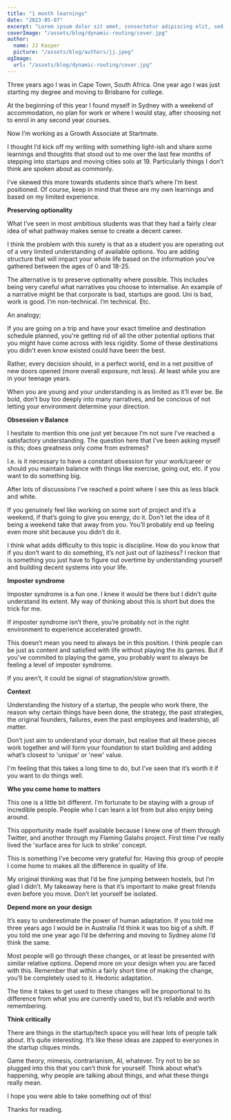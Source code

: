 ```yaml
---
title: "1 month learnings"
date: "2023-05-07"
excerpt: "Lorem ipsum dolor sit amet, consectetur adipiscing elit, sed do eiusmod tempor incididunt ut labore et dolore magna aliqua. Praesent elementum facilisis leo vel fringilla est ullamcorper eget. At imperdiet dui accumsan sit amet nulla facilities morbi tempus."
coverImage: "/assets/blog/dynamic-routing/cover.jpg"
author:
  name: JJ Kasper
  picture: "/assets/blog/authors/jj.jpeg"
ogImage:
  url: "/assets/blog/dynamic-routing/cover.jpg"
---
```


Three years ago I was in Cape Town, South Africa. One year ago I was just starting my degree and moving to Brisbane for college.

At the beginning of this year I found myself in Sydney with a weekend of accommodation, no plan for work or where I would stay, after choosing not to enrol in any second year courses.

Now I’m working as a Growth Associate at Startmate.

I thought I’d kick off my writing with something light-ish and share some learnings and thoughts that stood out to me over the last few months of stepping into startups and moving cities solo at 19. Particularly things I don’t think are spoken about as commonly.

I’ve skewed this more towards students since that’s where I’m best positioned. Of course, keep in mind that these are my own learnings and based on my limited experience.

**Preserving optionality**

What I’ve seen in most ambitious students was that they had a fairly clear idea of what pathway makes sense to create a decent career.

I think the problem with this surety is that as a student you are operating out of a very limited understanding of available options. You are adding structure that will impact your whole life based on the information you’ve gathered between the ages of 0 and 18-25.

The alternative is to preserve optionality where possible. This includes being very careful what narratives you choose to internalise. An example of a narrative might be that corporate is bad, startups are good. Uni is bad, work is good. I’m non-technical. I’m technical. Etc.

An analogy;

If you are going on a trip and have your exact timeline and destination schedule planned, you're getting rid of all the other potential options that you might have come across with less rigidity. Some of these destinations you didn't even know existed could have been the best.

Rather, every decision should, in a perfect world, end in a net positive of new doors opened (more overall exposure, not less). At least while you are in your teenage years.

When you are young and your understanding is as limited as it’ll ever be. Be bold, don’t buy too deeply into many narratives, and be concious of not letting your environment determine your direction.

**Obsession v Balance**

I hesitate to mention this one just yet because I’m not sure I’ve reached a satisfactory understanding. The question here that I’ve been asking myself is this; does greatness only come from extremes?

I.e. is it necessary to have a constant obsession for your work/career or should you maintain balance with things like exercise, going out, etc. if you want to do something big.

After lots of discussions I’ve reached a point where I see this as less black and white.

If you genuinely feel like working on some sort of project and it’s a weekend, if that’s going to give you energy, do it. Don’t let the idea of it being a weekend take that away from you. You’ll probably end up feeling even more shit because you didn’t do it.

I think what adds difficulty to this topic is discipline. How do you know that if you don’t want to do something, it’s not just out of laziness? I reckon that is something you just have to figure out overtime by understanding yourself and building decent systems into your life.

**Imposter syndrome**

Imposter syndrome is a fun one. I knew it would be there but I didn't quite understand its extent. My way of thinking about this is short but does the trick for me.

If imposter syndrome isn’t there, you’re probably not in the right environment to experience accelerated growth.

This doesn’t mean you need to always be in this position. I think people can be just as content and satisfied with life without playing the its games. But if you've commited to playing the game, you probably want to always be feeling a level of imposter syndrome.

If you aren’t, it could be signal of stagnation/slow growth.

**Context**

Understanding the history of a startup, the people who work there, the reason why certain things have been done, the strategy, the past strategies, the original founders, failures, even the past employees and leadership, all matter.

Don’t just aim to understand your domain, but realise that all these pieces work together and will form your foundation to start building and adding what’s closest to 'unique' or 'new' value.

I'm feeling that this takes a long time to do, but I’ve seen that it’s worth it if you want to do things well.

**Who you come home to matters**

This one is a little bit different. I’m fortunate to be staying with a group of incredible people. People who I can learn a lot from but also enjoy being around.

This opportunity made itself available because I knew one of them through Twitter, and another through my Flaming Galahs project. First time I've really lived the 'surface area for luck to strike' concept.

This is something I’ve become very grateful for. Having this group of people I come home to makes all the difference in quality of life.

My original thinking was that I’d be fine jumping between hostels, but I’m glad I didn’t. My takeaway here is that it’s important to make great friends even before you move. Don’t let yourself be isolated.

**Depend more on your design**

It’s easy to underestimate the power of human adaptation. If you told me three years ago I would be in Australia I’d think it was too big of a shift. If you told me one year ago I’d be deferring and moving to Sydney alone I’d think the same.

Most people will go through these changes, or at least be presented with similar relative options. Depend more on your design when you are faced with this. Remember that within a fairly short time of making the change, you’ll be completely used to it. Hedonic adaptation.

The time it takes to get used to these changes will be proportional to its difference from what you are currently used to, but it’s reliable and worth remembering.

**Think critically**

There are things in the startup/tech space you will hear lots of people talk about. It’s quite interesting. It’s like these ideas are zapped to everyones in the startup cliques minds.

Game theory, mimesis, contrarianism, AI, whatever. Try not to be so plugged into this that you can’t think for yourself. Think about what’s happening, why people are talking about things, and what these things really mean.

I hope you were able to take something out of this!

Thanks for reading.
